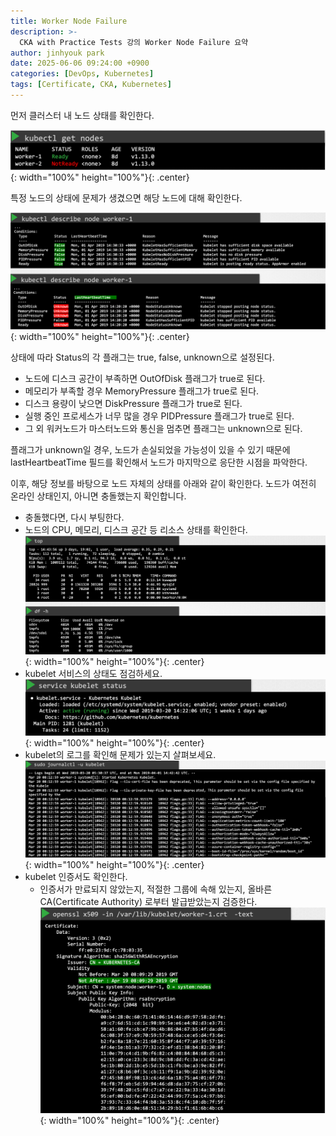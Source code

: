 ```yaml
---
title: Worker Node Failure
description: >-
  CKA with Practice Tests 강의 Worker Node Failure 요약
author: jinhyouk park
date: 2025-06-06 09:24:00 +0900
categories: [DevOps, Kubernetes]
tags: [Certificate, CKA, Kubernetes]
---
```



먼저 클러스터 내 노드 상태를 확인한다.

![img](../assets/img/posts/2025-06-06-worker-node-failure/1.png){: width="100%" height="100%"}{: .center}

특정 노드의 상태에 문제가 생겼으면 해당 노드에 대해 확인한다.

![img](../assets/img/posts/2025-06-06-worker-node-failure/2.png){: width="100%" height="100%"}{: .center}

상태에 따라 Status의 각 플래그는 true, false, unknown으로 설정된다.

- 노드에 디스크 공간이 부족하면 OutOfDisk 플래그가 true로 된다.
- 메모리가 부족할 경우 MemoryPressure 플래그가 true로 된다.
- 디스크 용량이 낮으면 DiskPressure 플래그가 true로 된다.
- 실행 중인 프로세스가 너무 많을 경우 PIDPressure 플래그가 true로 된다.
- 그 외 워커노드가 마스터노드와 통신을 멈추면 플래그는 unknown으로 된다.

플래그가 unknown일 경우, 노드가 손실되었을 가능성이 있을 수 있기 때문에 lastHeartbeatTime 필드를 확인해서 노드가 마지막으로 응단한 시점을 파악한다.

이후, 해당 정보를 바탕으로 노드 자체의 상태를 아래와 같이 확인한다.
노드가 여전히 온라인 상태인지, 아니면 충돌했는지 확인합니다.
- 충돌했다면, 다시 부팅한다.
- 노드의 CPU, 메모리, 디스크 공간 등 리소스 상태를 확인한다.
  ![img](../assets/img/posts/2025-06-06-worker-node-failure/3.png){: width="100%" height="100%"}{: .center}
- kubelet 서비스의 상태도 점검하세요.
  ![img](../assets/img/posts/2025-06-06-worker-node-failure/4.png){: width="100%" height="100%"}{: .center}
- kubelet의 로그를 확인해 문제가 있는지 살펴보세요.
  ![img](../assets/img/posts/2025-06-06-worker-node-failure/5.png){: width="100%" height="100%"}{: .center}
- kubelet 인증서도 확인한다.
  - 인증서가 만료되지 않았는지, 적절한 그룹에 속해 있는지, 올바른 CA(Certificate Authority) 로부터 발급받았는지 검증한다.
    ![img](../assets/img/posts/2025-06-06-worker-node-failure/6.png){: width="100%" height="100%"}{: .center}